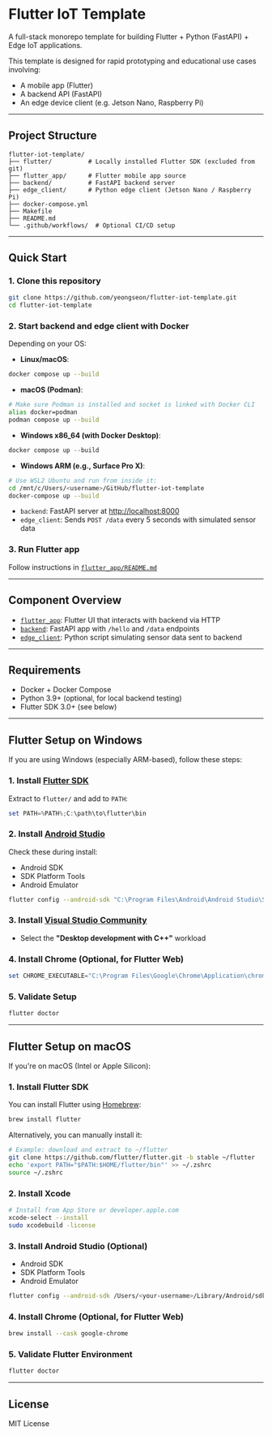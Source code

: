 # Flutter IoT Template

A full-stack monorepo template for building Flutter + Python (FastAPI) + Edge IoT applications.

This template is designed for rapid prototyping and educational use cases involving:

* A mobile app (Flutter)
* A backend API (FastAPI)
* An edge device client (e.g. Jetson Nano, Raspberry Pi)

---

## Project Structure

```
flutter-iot-template/
├── flutter/          # Locally installed Flutter SDK (excluded from git)
├── flutter_app/      # Flutter mobile app source
├── backend/          # FastAPI backend server
├── edge_client/      # Python edge client (Jetson Nano / Raspberry Pi)
├── docker-compose.yml
├── Makefile
├── README.md
└── .github/workflows/  # Optional CI/CD setup
```

---

## Quick Start

### 1. Clone this repository

```bash
git clone https://github.com/yeongseon/flutter-iot-template.git
cd flutter-iot-template
```

### 2. Start backend and edge client with Docker

Depending on your OS:

* **Linux/macOS**:

```bash
docker compose up --build
```

* **macOS (Podman)**:

```bash
# Make sure Podman is installed and socket is linked with Docker CLI
alias docker=podman
podman compose up --build
```

* **Windows x86\_64 (with Docker Desktop)**:

```powershell
docker compose up --build
```

* **Windows ARM (e.g., Surface Pro X)**:

```bash
# Use WSL2 Ubuntu and run from inside it:
cd /mnt/c/Users/<username>/GitHub/flutter-iot-template
docker-compose up --build
```

* `backend`: FastAPI server at [http://localhost:8000](http://localhost:8000)
* `edge_client`: Sends `POST /data` every 5 seconds with simulated sensor data

### 3. Run Flutter app

Follow instructions in [`flutter_app/README.md`](./flutter_app/README.md)

---

## Component Overview

* [`flutter_app`](./flutter_app): Flutter UI that interacts with backend via HTTP
* [`backend`](./backend): FastAPI app with `/hello` and `/data` endpoints
* [`edge_client`](./edge_client): Python script simulating sensor data sent to backend

---

## Requirements

* Docker + Docker Compose
* Python 3.9+ (optional, for local backend testing)
* Flutter SDK 3.0+ (see below)

---

## Flutter Setup on Windows

If you are using Windows (especially ARM-based), follow these steps:

### 1. Install [Flutter SDK](https://docs.flutter.dev/get-started/install)

Extract to `flutter/` and add to `PATH`:

```powershell
set PATH=%PATH%;C:\path\to\flutter\bin
```

### 2. Install [Android Studio](https://developer.android.com/studio)

Check these during install:

* Android SDK
* SDK Platform Tools
* Android Emulator

```bash
flutter config --android-sdk "C:\Program Files\Android\Android Studio\Sdk"
```

### 3. Install [Visual Studio Community](https://visualstudio.microsoft.com/downloads/)

* Select the **"Desktop development with C++"** workload

### 4. Install Chrome (Optional, for Flutter Web)

```powershell
set CHROME_EXECUTABLE="C:\Program Files\Google\Chrome\Application\chrome.exe"
```

### 5. Validate Setup

```bash
flutter doctor
```

---

## Flutter Setup on macOS

If you're on macOS (Intel or Apple Silicon):

### 1. Install Flutter SDK

You can install Flutter using [Homebrew](https://brew.sh):

```bash
brew install flutter
```

Alternatively, you can manually install it:

```bash
# Example: download and extract to ~/flutter
git clone https://github.com/flutter/flutter.git -b stable ~/flutter
echo 'export PATH="$PATH:$HOME/flutter/bin"' >> ~/.zshrc
source ~/.zshrc
```

### 2. Install Xcode

```bash
# Install from App Store or developer.apple.com
xcode-select --install
sudo xcodebuild -license
```

### 3. Install Android Studio (Optional)

* Android SDK
* SDK Platform Tools
* Android Emulator

```bash
flutter config --android-sdk /Users/<your-username>/Library/Android/sdk
```

### 4. Install Chrome (Optional, for Flutter Web)

```bash
brew install --cask google-chrome
```

### 5. Validate Flutter Environment

```bash
flutter doctor
```

---

## License

MIT License
